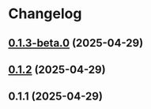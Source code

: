 # Changelog

## [0.1.3-beta.0](https://gitee.com/moujitx/com.moujitx.myBlog.web/compare/v0.1.2...v0.1.3-beta.0) (2025-04-29)

## [0.1.2](https://gitee.com/moujitx/com.moujitx.myBlog.web/compare/v0.1.1...v0.1.2) (2025-04-29)

## 0.1.1 (2025-04-29)
